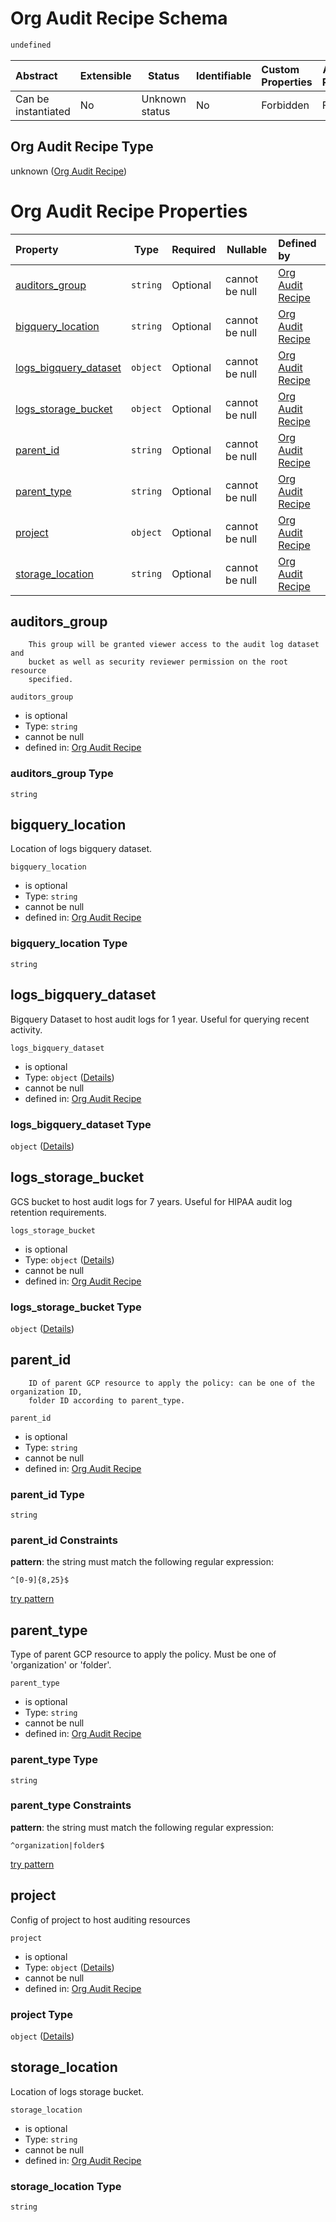 # Org Audit Recipe Schema

```txt
undefined
```




| Abstract            | Extensible | Status         | Identifiable | Custom Properties | Additional Properties | Access Restrictions | Defined In                                                    |
| :------------------ | ---------- | -------------- | ------------ | :---------------- | --------------------- | ------------------- | ------------------------------------------------------------- |
| Can be instantiated | No         | Unknown status | No           | Forbidden         | Forbidden             | none                | [audit.schema.json](audit.schema.json "open original schema") |

## Org Audit Recipe Type

unknown ([Org Audit Recipe](audit.md))

# Org Audit Recipe Properties

| Property                                        | Type     | Required | Nullable       | Defined by                                                                                                  |
| :---------------------------------------------- | -------- | -------- | -------------- | :---------------------------------------------------------------------------------------------------------- |
| [auditors_group](#auditors_group)               | `string` | Optional | cannot be null | [Org Audit Recipe](audit-properties-auditors_group.md "undefined#/properties/auditors_group")               |
| [bigquery_location](#bigquery_location)         | `string` | Optional | cannot be null | [Org Audit Recipe](audit-properties-bigquery_location.md "undefined#/properties/bigquery_location")         |
| [logs_bigquery_dataset](#logs_bigquery_dataset) | `object` | Optional | cannot be null | [Org Audit Recipe](audit-properties-logs_bigquery_dataset.md "undefined#/properties/logs_bigquery_dataset") |
| [logs_storage_bucket](#logs_storage_bucket)     | `object` | Optional | cannot be null | [Org Audit Recipe](audit-properties-logs_storage_bucket.md "undefined#/properties/logs_storage_bucket")     |
| [parent_id](#parent_id)                         | `string` | Optional | cannot be null | [Org Audit Recipe](audit-properties-parent_id.md "undefined#/properties/parent_id")                         |
| [parent_type](#parent_type)                     | `string` | Optional | cannot be null | [Org Audit Recipe](audit-properties-parent_type.md "undefined#/properties/parent_type")                     |
| [project](#project)                             | `object` | Optional | cannot be null | [Org Audit Recipe](audit-properties-project.md "undefined#/properties/project")                             |
| [storage_location](#storage_location)           | `string` | Optional | cannot be null | [Org Audit Recipe](audit-properties-storage_location.md "undefined#/properties/storage_location")           |

## auditors_group

        This group will be granted viewer access to the audit log dataset and
        bucket as well as security reviewer permission on the root resource
        specified.


`auditors_group`

-   is optional
-   Type: `string`
-   cannot be null
-   defined in: [Org Audit Recipe](audit-properties-auditors_group.md "undefined#/properties/auditors_group")

### auditors_group Type

`string`

## bigquery_location

Location of logs bigquery dataset.


`bigquery_location`

-   is optional
-   Type: `string`
-   cannot be null
-   defined in: [Org Audit Recipe](audit-properties-bigquery_location.md "undefined#/properties/bigquery_location")

### bigquery_location Type

`string`

## logs_bigquery_dataset

Bigquery Dataset to host audit logs for 1 year. Useful for querying recent activity.


`logs_bigquery_dataset`

-   is optional
-   Type: `object` ([Details](audit-properties-logs_bigquery_dataset.md))
-   cannot be null
-   defined in: [Org Audit Recipe](audit-properties-logs_bigquery_dataset.md "undefined#/properties/logs_bigquery_dataset")

### logs_bigquery_dataset Type

`object` ([Details](audit-properties-logs_bigquery_dataset.md))

## logs_storage_bucket

GCS bucket to host audit logs for 7 years. Useful for HIPAA audit log retention requirements.


`logs_storage_bucket`

-   is optional
-   Type: `object` ([Details](audit-properties-logs_storage_bucket.md))
-   cannot be null
-   defined in: [Org Audit Recipe](audit-properties-logs_storage_bucket.md "undefined#/properties/logs_storage_bucket")

### logs_storage_bucket Type

`object` ([Details](audit-properties-logs_storage_bucket.md))

## parent_id

        ID of parent GCP resource to apply the policy: can be one of the organization ID,
        folder ID according to parent_type.


`parent_id`

-   is optional
-   Type: `string`
-   cannot be null
-   defined in: [Org Audit Recipe](audit-properties-parent_id.md "undefined#/properties/parent_id")

### parent_id Type

`string`

### parent_id Constraints

**pattern**: the string must match the following regular expression: 

```regexp
^[0-9]{8,25}$
```

[try pattern](https://regexr.com/?expression=%5E%5B0-9%5D%7B8%2C25%7D%24 "try regular expression with regexr.com")

## parent_type

Type of parent GCP resource to apply the policy. Must be one of 'organization' or 'folder'.


`parent_type`

-   is optional
-   Type: `string`
-   cannot be null
-   defined in: [Org Audit Recipe](audit-properties-parent_type.md "undefined#/properties/parent_type")

### parent_type Type

`string`

### parent_type Constraints

**pattern**: the string must match the following regular expression: 

```regexp
^organization|folder$
```

[try pattern](https://regexr.com/?expression=%5Eorganization%7Cfolder%24 "try regular expression with regexr.com")

## project

Config of project to host auditing resources


`project`

-   is optional
-   Type: `object` ([Details](audit-properties-project.md))
-   cannot be null
-   defined in: [Org Audit Recipe](audit-properties-project.md "undefined#/properties/project")

### project Type

`object` ([Details](audit-properties-project.md))

## storage_location

Location of logs storage bucket.


`storage_location`

-   is optional
-   Type: `string`
-   cannot be null
-   defined in: [Org Audit Recipe](audit-properties-storage_location.md "undefined#/properties/storage_location")

### storage_location Type

`string`
